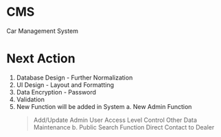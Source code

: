 # CMS
Car Management System


Next Action
===========
1. Database Design - Further Normalization 
2. UI Design - Layout and Formatting
3. Data Encryption - Password
4. Validation
5. New Function will be added in System
   a. New Admin Function 
      > Add/Update Admin User
      > Access Level Control
      > Other Data Maintenance
   b. Public 
      > Search Function
      > Direct Contact to Dealer
  
